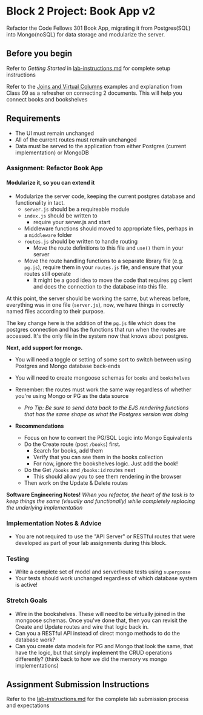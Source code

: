 # Block 2 Project: Book App v2

Refactor the Code Fellows 301 Book App, migrating it from Postgres(SQL) into Mongo(noSQL) for data storage and modularize the server.

## Before you begin
Refer to *Getting Started* in [lab-instructions.md](../../../reference/submission-instructions/labs.md) for complete setup instructions

Refer to the [Joins and Virtual Columns](../../../reference/mongo-cheatsheet.md) examples and explanation from Class 09 as a refresher on connecting 2 documents. This will help you connect books and bookshelves

## Requirements

* The UI must remain unchanged
* All of the current routes must remain unchanged
* Data must be served to the application from either Postgres (current implementation) or MongoDB

### Assignment: Refactor Book App

#### Modularize it, so you can extend it

* Modularize the server code, keeping the current postgres database and functionality in tact.
  * `server.js` should be a requireable module
  * `index.js` should be written to
    * require your server.js and start
  * Middleware functions should moved to appropriate files, perhaps in a `middleware` folder
  * `routes.js` should be written to handle routing
    * Move the route definitions to this file and `use()` them in your server
  * Move the route handling functions to a separate library file (e.g. `pg.js`), require them in your `routes.js` file, and ensure that your routes still operate
    * It might be a good idea to move the code that requires pg client and does the connection to the database into this file.
    
At this point, the server should be working the same, but whereas before, everything was in one file (`server.js`), now, we have things in correctly named files according to their purpose. 

The key change here is the addition of the `pg.js` file which does the postgres connection and has the functions that run when the routes are accessed. It's the only file in the system now that knows about postgres.

**Next, add support for mongo.**

* You will need a toggle or setting of some sort to switch between using Postgres and Mongo database back-ends
* You will need to create mongoose schemas for `books` and `bookshelves`
* Remember: the routes must work the same way regardless of whether you're using Mongo or PG as the data source
  * *Pro Tip: Be sure to send data back to the EJS rendering functions that has the same shape as what the Postgres version was doing*

* **Recommendations**
  * Focus on how to convert the PG/SQL Logic into Mongo Equivalents
  * Do the Create route (post `/books`) first.
    * Search for books, add them
    * Verify that you can see them in the books collection
    * For now, ignore the bookshelves logic.  Just add the book!
  * Do the Get `/books` and `/books:id` routes next
    * This should allow you to see them rendering in the browser
  * Then work on the Update & Delete routes

**Software Engineering Notes!** *When you refactor, the heart of the task is to keep things the same (visually and functionally) while completely replacing the underlying implementation*

### Implementation Notes & Advice
* You are not required to use the "API Server" or RESTful routes that were developed as part of your lab assignments during this block.


### Testing
* Write a complete set of model and server/route tests using `supergoose`
* Your tests should work unchanged regardless of which database system is active!

### Stretch Goals

* Wire in the bookshelves. These will need to be virtually joined in the mongoose schemas.  Once you've done that, then you can revisit the Create and Update routes and wire that logic back in.
* Can you a RESTful API instead of direct mongo methods to do the database work?
* Can you create data models for PG and Mongo that look the same, that have the logic, but that simply implement the CRUD operations differently? (think back to how we did the memory vs mongo implementations)


  

## Assignment Submission Instructions
Refer to the [lab-instructions.md](../../../reference/submission-instructions/labs.md) for the complete lab submission process and expectations

